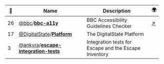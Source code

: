 |:star2: | Name | Description | 🌍|
|---|---|---|---|
|26|[@bbc](https://github.com/bbc)/[**bbc-a11y**](https://github.com/bbc/bbc-a11y)|BBC Accessibility Guidelines Checker|[:arrow_upper_right:](http://www.bbc.co.uk/guidelines/futuremedia/accessibility/mobile)|
|17|[@DigitalState](https://github.com/DigitalState)/[**Platform**](https://github.com/DigitalState/Platform)|The DigitalState Platform||
|3|[@ankyra](https://github.com/ankyra)/[**escape-integration-tests**](https://github.com/ankyra/escape-integration-tests)|Integration tests for Escape and the Escape Inventory||

